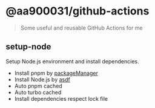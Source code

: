 # @aa900031/github-actions

> Some useful and reusable GitHub Actions for me

## setup-node

Setup Node.js environment and install dependencies.

- Install pnpm by [packageManager](https://github.com/nodejs/corepack)
- Install Node.js by [asdf](https://github.com/asdf-vm/asdf)
- Auto pnpm cached
- Auto turbo cached
- Install dependencies respect lock file
